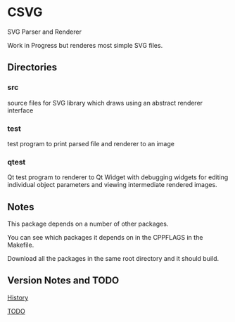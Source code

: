 # CSVG

SVG Parser and Renderer

Work in Progress but renderes most simple SVG files.

## Directories

### src
source files for SVG library which draws using an abstract renderer interface

### test
test program to print parsed file and renderer to an image

### qtest
Qt test program to renderer to Qt Widget with debugging widgets for
editing individual object parameters and viewing intermediate rendered
images.

## Notes

This package depends on a number of other packages.

You can see which packages it depends on in the CPPFLAGS in the Makefile.

Download all the packages in the same root directory and it should build.

## Version Notes and TODO

[History](doc/history.md)

[TODO](doc/TODO.md)
